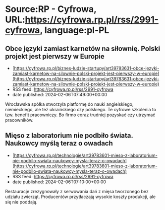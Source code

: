 # Source:RP - Cyfrowa, URL:https://cyfrowa.rp.pl/rss/2991-cyfrowa, language:pl-PL

## Obce języki zamiast karnetów na siłownię. Polski projekt jest pierwszy w Europie
 - [https://cyfrowa.rp.pl/biznes-ludzie-startupy/art39783631-obce-jezyki-zamiast-karnetow-na-silownie-polski-projekt-jest-pierwszy-w-europie](https://cyfrowa.rp.pl/biznes-ludzie-startupy/art39783631-obce-jezyki-zamiast-karnetow-na-silownie-polski-projekt-jest-pierwszy-w-europie)
 - RSS feed: https://cyfrowa.rp.pl/rss/2991-cyfrowa
 - date published: 2024-02-06T07:49:00+00:00

Wrocławska spółka stworzyła platformę do nauki angielskiego, niemieckiego, ale też ukraińskiego czy polskiego. Te cyfrowe szkolenia to tzw. benefit pracowniczy. Bo firmo coraz trudniej pozyskać czy utrzymać pracowników.

## Mięso z laboratorium nie podbiło świata. Naukowcy myślą teraz o owadach
 - [https://cyfrowa.rp.pl/technologie/art39783601-mieso-z-laboratorium-nie-podbilo-swiata-naukowcy-mysla-teraz-o-owadach](https://cyfrowa.rp.pl/technologie/art39783601-mieso-z-laboratorium-nie-podbilo-swiata-naukowcy-mysla-teraz-o-owadach)
 - RSS feed: https://cyfrowa.rp.pl/rss/2991-cyfrowa
 - date published: 2024-02-06T07:10:00+00:00

Restauracje zrezygnowały z serwowania dań z mięsa tworzonego bez udziału zwierząt. Producentów przytłaczają wysokie koszty produkcji, ale się nie poddają.

